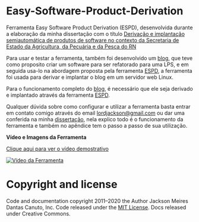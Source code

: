 # Easy-Software-Product-Derivation

Ferramenta Easy Software Product Derivation (ESPD), desenvolvida durante a elaboração da minha dissertação com o título [Derivação e implantação semiautomática de produtos de software no contexto da Secretaria de Estado da Agricultura, da Pecuária e da Pesca do RN](https://repositorio.ufrn.br/jspui/handle/123456789/26737)

Para usar e testar a ferramenta, também foi desenvolvido um [blog](https://github.com/lordjack/bloglps), que teve como proposito criar um software para ser refatorado para uma LPS, e em seguida usa-lo na abordagem proposta pela ferramenta [ESPD](https://github.com/lordjack/easy-software-product-derivation), a ferramenta foi usada para derivar e implantar o blog em um servidor web Linux.

Para o funcionamento completo do [blog](https://github.com/lordjack/bloglps), é necessário que ele seja derivado e implantado através da ferramenta [ESPD](https://github.com/lordjack/easy-software-product-derivation). 

Qualquer dúvida sobre como configurar e utilizar a ferramenta basta entrar em contato comigo através do email [lordjackson@gmail.com](mailto:lordjackson@gmail.com) ou dar uma conferida na minha [dissertação](https://repositorio.ufrn.br/jspui/handle/123456789/26737), nela explico todo é o funcionamento da ferramenta e também no apêndice tem o passo a passo de sua utilização.


**Vídeo e Imagens da Ferramenta**

[Clique aqui para ver o vídeo demostrativo](https://youtu.be/pDDkwNBcG5E)  

[![Vídeo da Ferramenta](https://j.gifs.com/r8DryK.gif)](https://youtu.be/pDDkwNBcG5E)  


# Copyright and license  

Code and documentation copyright 2011–2020 the Author Jackson Meires Dantas Canuto, Inc. Code released under the [MIT License](https://github.com/lordjack/easy-software-product-derivation/blob/master/LICENSE). Docs released under Creative Commons.
